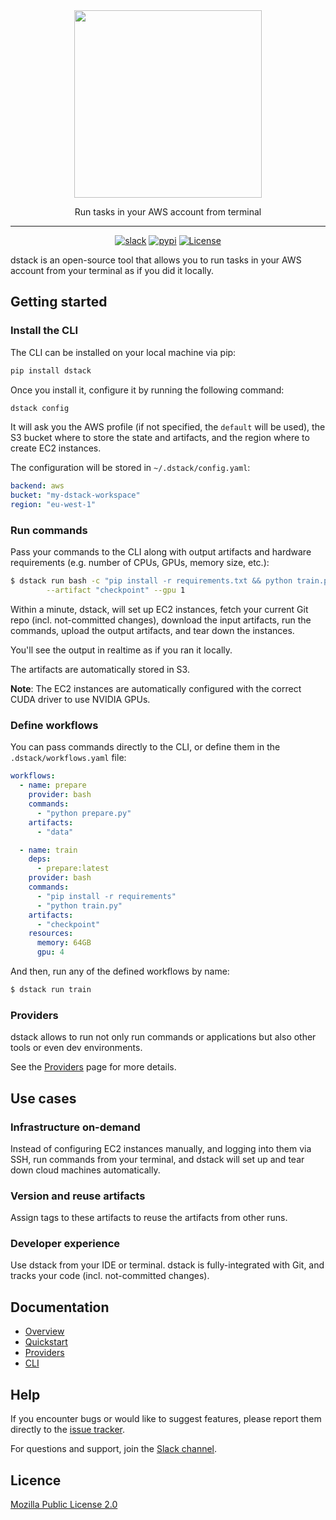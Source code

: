 <div align="center">
<img src="https://raw.githubusercontent.com/dstackai/dstack/master/docs/assets/logo.svg" width="300px"/>    

Run tasks in your AWS account from terminal
______________________________________________________________________

[![slack](https://img.shields.io/badge/chat-on%20slack-e01563)](https://join.slack.com/t/dstackai/shared_invite/zt-xdnsytie-D4qU9BvJP8vkbkHXdi6clQ)
[![pypi](https://badge.fury.io/py/dstack.svg)](https://badge.fury.io/py/dstack)
[![License](https://img.shields.io/badge/licence-MPL%202.0-blue)](LICENSE)

[//]: # ([![twitter]&#40;https://img.shields.io/twitter/follow/dstackai.svg?style=social&label=Follow&#41;]&#40;https://twitter.com/dstackai&#41;)

</div>

dstack is an open-source tool that allows you to run tasks 
in your AWS account from your terminal as if you did it locally.

## Getting started

### Install the CLI

The CLI can be installed on your local machine via pip:

```bash
pip install dstack
```

Once you install it, configure it by running the following command:

```bash
dstack config
```

It will ask you the AWS profile (if not specified, the `default` will be used), the S3 bucket 
where to store the state and artifacts, and the region where to create EC2 instances.

The configuration will be stored in `~/.dstack/config.yaml`:

```yaml
backend: aws
bucket: "my-dstack-workspace"
region: "eu-west-1"
```

### Run commands

Pass your commands to the CLI along with output artifacts and hardware requirements (e.g. number of CPUs, GPUs, memory size, etc.):

```bash
$ dstack run bash -c "pip install -r requirements.txt && python train.py" \
        --artifact "checkpoint" --gpu 1
```

Within a minute, dstack, will set up EC2 instances, fetch your current
Git repo (incl. not-committed changes), download the input artifacts,
run the commands, upload the output artifacts, and tear down the instances.

You'll see the output in realtime as if you ran it locally.

The artifacts are automatically stored in S3.

**Note**: The EC2 instances are automatically configured with the correct CUDA driver to use NVIDIA GPUs.

### Define workflows

You can pass commands directly to the CLI, or define them in the
`.dstack/workflows.yaml` file:

```yaml
workflows:
  - name: prepare
    provider: bash
    commands: 
      - "python prepare.py"
    artifacts: 
      - "data"

  - name: train
    deps:
      - prepare:latest
    provider: bash
    commands: 
      - "pip install -r requirements"
      - "python train.py"
    artifacts: 
      - "checkpoint"
    resources:
      memory: 64GB
      gpu: 4
```

And then, run any of the defined workflows by name:

```bash
$ dstack run train
```

### Providers

dstack allows to run not only run commands or applications but also other tools
or even dev environments. 

See the [Providers](https://docs.dstack.ai/providers/) page 
for more details.

## Use cases

### Infrastructure on-demand

Instead of configuring EC2 instances manually, and logging into them via SSH, run commands from your terminal, and dstack will set up and tear down cloud machines automatically.
 
### Version and reuse artifacts 

Assign tags to these artifacts to reuse the artifacts from other runs. 

### Developer experience

Use dstack from your IDE or terminal. 
dstack is fully-integrated with Git, and tracks your code (incl. not-committed changes).

## Documentation

- [Overview](https://docs.dstack.ai)
- [Quickstart](https://docs.dstack.ai/quickstart)
- [Providers](https://docs.dstack.ai/providers)
- [CLI](https://docs.dstack.ai/cli)

## Help

If you encounter bugs or would like to suggest features, please report them directly 
to the [issue tracker](https://github.com/dstackai/dstack/issues).

For questions and support, join the [Slack channel](https://join.slack.com/t/dstackai/shared_invite/zt-xdnsytie-D4qU9BvJP8vkbkHXdi6clQ).

## Licence

[Mozilla Public License 2.0](LICENSE.md)